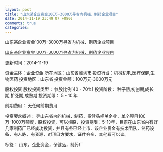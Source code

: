 ```yaml
---
layout: post
title: "山东某企业资金100万-3000万寻省内机械、制药企业项目"
date: 2014-11-19 23:49:07 +0800
comments: true
categories: 
---
```

山东某企业资金100万-3000万寻省内机械、制药企业项目

[山东某企业资金100万-3000万寻省内机械、制药企业项目](http://zijin.trjcn.com/detail_244253.html)

更新时间：2014-11-19

资金主体：企业资金
所在地区：山东省潍坊市
投资行业：机械机电,医疗保健,生物医药
投资地区：山东省
投资金额：100万元-3000万元

股权投资
股权投资类型：
                            参股比例[40 - 70%] 
                                                                                投资阶段：
                            种子期,初创期,成长期,扩张期,成熟期 
                                                                                                                                        投资期限：
                            5 - 10 年

前期费用：
无任何前期费用

投资要求概述：
寻山东省内的机械，制药，保健品相关企业，单个项目100万-1000万额度，股权投资，可以控股，投资期限：5-10年，目前在山东省内有好几家制药厂已经成功投资，并且有些已经上市，该企业资金有技术团队，制药设备，有人脉，有资源，对项目方要求，证件齐全，其他都可以谈。

标签：
山东，企业资金，保健品，制药厂

